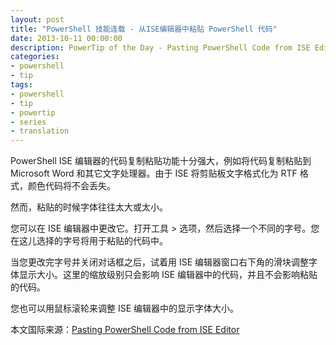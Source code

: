 ```yaml
---
layout: post
title: "PowerShell 技能连载 - 从ISE编辑器中粘贴 PowerShell 代码"
date: 2013-10-11 00:00:00
description: PowerTip of the Day - Pasting PowerShell Code from ISE Editor
categories:
- powershell
- tip
tags:
- powershell
- tip
- powertip
- series
- translation
---
```

PowerShell ISE 编辑器的代码复制粘贴功能十分强大，例如将代码复制粘贴到 Microsoft Word 和其它文字处理器。由于 ISE 将剪贴板文字格式化为 RTF 格式，颜色代码将不会丢失。

然而，粘贴的时候字体往往太大或太小。

您可以在 ISE 编辑器中更改它。打开工具 > 选项，然后选择一个不同的字号。您在这儿选择的字号将用于粘贴的代码中。

当您更改完字号并关闭对话框之后，试着用 ISE 编辑器窗口右下角的滑块调整字体显示大小。这里的缩放级别只会影响 ISE 编辑器中的代码，并且不会影响粘贴的代码。

您也可以用鼠标滚轮来调整 ISE 编辑器中的显示字体大小。
<!--more-->

本文国际来源：[Pasting PowerShell Code from ISE Editor](http://community.idera.com/powershell/powertips/b/tips/posts/pasting-powershell-code-from-ise-editor)
